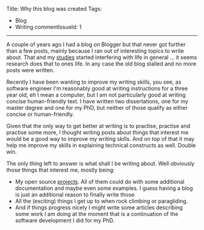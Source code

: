 Title: Why this blog was created
Tags:
  - Blog
  - Writing
commentIssueId: 1
---
A couple of years ago I had a blog on Blogger but that never got further than a few posts, mainly because I ran out of interesting topics to write about. That
and my [studies](/about.html) started interfering with life in general ... it seems research does that to ones life. In any case the old blog stalled and no
more posts were written.

Recently I have been wanting to improve my writing skills, you see, as software engineer I'm reasonably good at writing instructions for a three year
old, eh I mean a computer, but I am not particularly good at writing concise human-friendly text. I have written two dissertations, one for my master degree
and one for my PhD, but neither of those qualify as either concise or human-friendly.

Given that the only way to get better at writing is to practise, practise and practise some more, I thought writing posts about things that interest me
would be a good way to improve my writing skills. And on top of that it may help me improve my skills in explaining technical constructs as well. Double win.

The only thing left to answer is what shall I be writing about. Well obviously those things that interest me, mostly being:

* My open source [projects](/projects.html). All of them could do with some additional documentation and maybe even some examples. I guess having a
blog is just an additional reason to finally write those
* All the (exciting) things I get up to when rock climbing or paragliding.
* And if things progress nicely I might write some articles describing some work I am doing at the moment that is a continuation of the software
development I did for my PhD.

